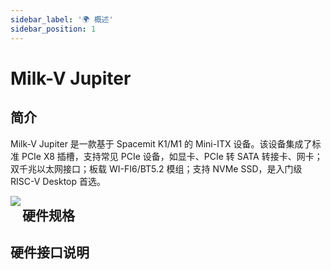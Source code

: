 ```yaml
---
sidebar_label: '🌍 概述'
sidebar_position: 1
---
```


# Milk-V Jupiter

## 简介

Milk-V Jupiter 是一款基于 Spacemit K1/M1 的 Mini-ITX 设备。该设备集成了标准 PCIe X8 插槽，支持常见 PCIe 设备，如显卡、PCIe 转 SATA 转接卡、网卡；双千兆以太网接口；板载 WI-FI6/BT5.2 模组；支持 NVMe SSD，是入门级 RISC-V Desktop 首选。

<Image src='/docs/jupiter/jupiter-overview.webp' maxWidth='100%' align='left' />

## 硬件规格

## 硬件接口说明

